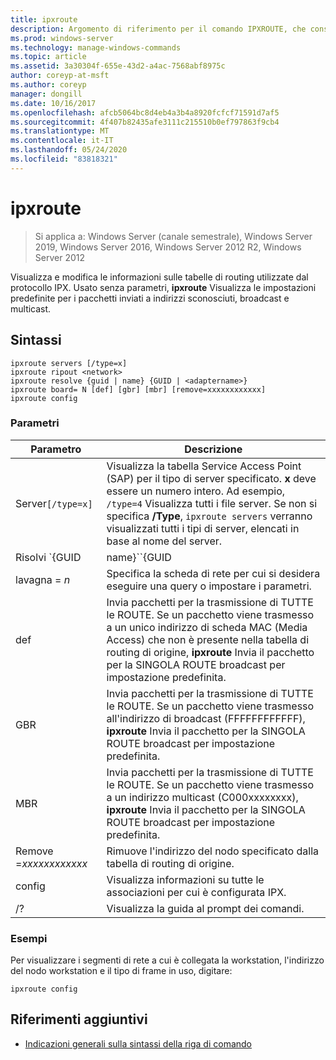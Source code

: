 ```yaml
---
title: ipxroute
description: Argomento di riferimento per il comando IPXROUTE, che consente di visualizzare e modificare le informazioni sulle tabelle di routing utilizzate dal protocollo IPX.
ms.prod: windows-server
ms.technology: manage-windows-commands
ms.topic: article
ms.assetid: 3a30304f-655e-43d2-a4ac-7568abf8975c
author: coreyp-at-msft
ms.author: coreyp
manager: dongill
ms.date: 10/16/2017
ms.openlocfilehash: afcb5064bc8d4eb4a3b4a8920fcfcf71591d7af5
ms.sourcegitcommit: 4f407b82435afe3111c215510b0ef797863f9cb4
ms.translationtype: MT
ms.contentlocale: it-IT
ms.lasthandoff: 05/24/2020
ms.locfileid: "83818321"
---
```

# <a name="ipxroute"></a>ipxroute

> Si applica a: Windows Server (canale semestrale), Windows Server 2019, Windows Server 2016, Windows Server 2012 R2, Windows Server 2012

Visualizza e modifica le informazioni sulle tabelle di routing utilizzate dal protocollo IPX. Usato senza parametri, **ipxroute** Visualizza le impostazioni predefinite per i pacchetti inviati a indirizzi sconosciuti, broadcast e multicast.

## <a name="syntax"></a>Sintassi

```
ipxroute servers [/type=x]
ipxroute ripout <network>
ipxroute resolve {guid | name} {GUID | <adaptername>}
ipxroute board= N [def] [gbr] [mbr] [remove=xxxxxxxxxxxx]
ipxroute config
```

### <a name="parameters"></a>Parametri
| Parametro | Descrizione |
| ------- | -------- |
| Server`[/type=x]` | Visualizza la tabella Service Access Point (SAP) per il tipo di server specificato. **x** deve essere un numero intero. Ad esempio, `/type=4` Visualizza tutti i file server. Se non si specifica **/Type**, `ipxroute servers` verranno visualizzati tutti i tipi di server, elencati in base al nome del server. |
| Risolvi `{GUID | name}``{GUID | adaptername}` | Risolve il nome del GUID per il relativo nome descrittivo o il nome descrittivo per il relativo GUID. |
| lavagna = *n* | Specifica la scheda di rete per cui si desidera eseguire una query o impostare i parametri. |
| def | Invia pacchetti per la trasmissione di TUTTE le ROUTE. Se un pacchetto viene trasmesso a un unico indirizzo di scheda MAC (Media Access) che non è presente nella tabella di routing di origine, **ipxroute** Invia il pacchetto per la SINGOLA ROUTE broadcast per impostazione predefinita. |
| GBR | Invia pacchetti per la trasmissione di TUTTE le ROUTE. Se un pacchetto viene trasmesso all'indirizzo di broadcast (FFFFFFFFFFFF), **ipxroute** Invia il pacchetto per la SINGOLA ROUTE broadcast per impostazione predefinita. |
| MBR | Invia pacchetti per la trasmissione di TUTTE le ROUTE. Se un pacchetto viene trasmesso a un indirizzo multicast (C000xxxxxxxx), **ipxroute** Invia il pacchetto per la SINGOLA ROUTE broadcast per impostazione predefinita. |
| Remove =*xxxxxxxxxxxx* | Rimuove l'indirizzo del nodo specificato dalla tabella di routing di origine. |
| config | Visualizza informazioni su tutte le associazioni per cui è configurata IPX. |
| /? | Visualizza la guida al prompt dei comandi. |

### <a name="examples"></a>Esempi

Per visualizzare i segmenti di rete a cui è collegata la workstation, l'indirizzo del nodo workstation e il tipo di frame in uso, digitare:

```
ipxroute config
```

## <a name="additional-references"></a>Riferimenti aggiuntivi

- [Indicazioni generali sulla sintassi della riga di comando](command-line-syntax-key.md)
